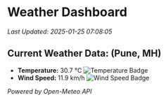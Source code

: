 
# Weather Dashboard

_Last Updated: 2025-01-25 07:08:05_

## Current Weather Data: (Pune, MH)
- **Temperature:** 30.7 °C ![Temperature Badge](https://img.shields.io/badge/Temperature-High%20Temp-orange)
- **Wind Speed:** 11.9 km/h ![Wind Speed Badge](https://img.shields.io/badge/Wind%20Speed-Low%20Wind-blue)

*Powered by Open-Meteo API*
